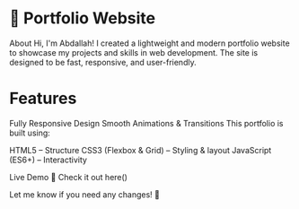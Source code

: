  # 🚀 Portfolio Website
About
Hi, I'm Abdallah! I created a lightweight and modern portfolio website to showcase my projects and skills in web development. The site is designed to be fast, responsive, and user-friendly.

# Features

Fully Responsive Design
Smooth Animations & Transitions
This portfolio is built using:

HTML5 – Structure
CSS3 (Flexbox & Grid) – Styling & layout
JavaScript (ES6+) – Interactivity

Live Demo
🔗 Check it out here()

Let me know if you need any changes! 🚀
